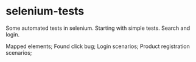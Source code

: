 # selenium-tests
Some automated tests in selenium. Starting with simple tests. Search and login.


Mapped elements;
Found click bug;
Login scenarios;
Product registration scenarios;
